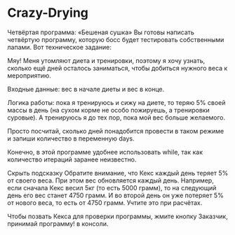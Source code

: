 # Crazy-Drying

Четвёртая программа: «Бешеная сушка»
Вы готовы написать четвёртую программу, которую босс будет тестировать собственными лапами. Вот техническое задание:

Мяу! Меня утомляют диета и тренировки, поэтому я хочу узнать, сколько ещё дней осталось заниматься, чтобы добиться нужного веса к мероприятию.

Входные данные: вес в начале диеты и вес в конце.

Логика работы: пока я тренируюсь и сижу на диете, то теряю 5% своей массы в день (на сухом корме не особо пожируешь, а тренировки суровые). А тренируюсь я до тех пор, пока мой вес больше желаемого.

Просто посчитай, сколько дней понадобится провести в таком режиме и запиши количество в переменную days.

Конечно, в этой программе удобнее использовать while, так как количество итераций заранее неизвестно.

Скрыть подсказку
Обратите внимание, что Кекс каждый день теряет 5% от своего веса. При этом вес обновляется каждый день. Например, если сначала Кекс весил 5кг (то есть 5000 грамм), то на следующий день его вес станет 4750 грамм. И во второй день он уже потеряет 5% от нового веса, то есть от 4750 грамм. Учтите это при расчётах.

Чтобы позвать Кекса для проверки программы, жмите кнопку Заказчик, принимай программу! в консоли.
